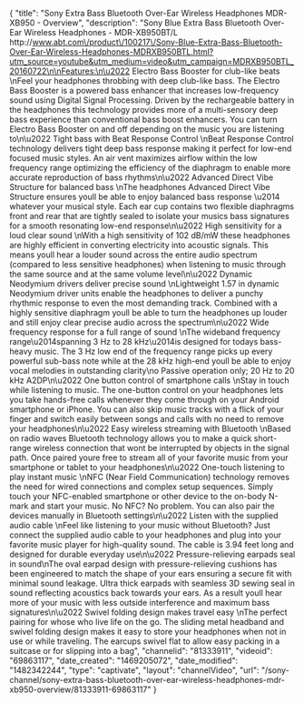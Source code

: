 {
    "title": "Sony Extra Bass Bluetooth Over-Ear Wireless Headphones MDR-XB950 - Overview",
    "description": "Sony Blue Extra Bass Bluetooth Over-Ear Wireless Headphones - MDR-XB950BT\/L http:\/\/www.abt.com\/product\/100217\/Sony-Blue-Extra-Bass-Bluetooth-Over-Ear-Wireless-Headphones-MDRXB950BTL.html?utm_source=youtube&utm_medium=video&utm_campaign=MDRXB950BTL_20160722\n\nFeatures:\n\u2022 Electro Bass Booster for club-like beats \nFeel your headphones throbbing with deep club-like bass. The Electro Bass Booster is a powered bass enhancer that increases low-frequency sound using Digital Signal Processing. Driven by the rechargeable battery in the headphones this technology provides more of a multi-sensory deep bass experience than conventional bass boost enhancers. You can turn Electro Bass Booster on and off depending on the music you are listening to\n\u2022 Tight bass with Beat Response Control \nBeat Response Control technology delivers tight deep bass response making it perfect for low-end focused music styles. An air vent maximizes airflow within the low frequency range optimizing the efficiency of the diaphragm to enable more accurate reproduction of bass rhythms\n\u2022 Advanced Direct Vibe Structure for balanced bass \nThe headphones Advanced Direct Vibe Structure ensures youll be able to enjoy balanced bass response \u2014 whatever your musical style. Each ear cup contains two flexible diaphragms front and rear that are tightly sealed to isolate your musics bass signatures for a smooth resonating low-end response\n\u2022 High sensitivity for a loud clear sound \nWith a high sensitivity of 102 dB\/mW these headphones are highly efficient in converting electricity into acoustic signals. This means youll hear a louder sound across the entire audio spectrum (compared to less sensitive headphones) when listening to music through the same source and at the same volume level\n\u2022 Dynamic Neodymium drivers deliver precise sound \nLightweight 1.57 in dynamic Neodymium driver units enable the headphones to deliver a punchy rhythmic response to even the most demanding track. Combined with a highly sensitive diaphragm youll be able to turn the headphones up louder and still enjoy clear precise audio across the spectrum\n\u2022 Wide frequency response for a full range of sound \nThe wideband frequency range\u2014spanning 3 Hz to 28 kHz\u2014is designed for todays bass-heavy music. The 3 Hz low end of the frequency range picks up every powerful sub-bass note while at the 28 kHz high-end youll be able to enjoy vocal melodies in outstanding clarity\no  Passive operation only; 20 Hz to 20 kHz A2DP\n\u2022 One button control of smartphone calls \nStay in touch while listening to music. The one-button control on your headphones lets you take hands-free calls whenever they come through on your Android smartphone or iPhone. You can also skip music tracks with a flick of your finger and switch easily between songs and calls with no need to remove your headphones\n\u2022 Easy wireless streaming with Bluetooth \nBased on radio waves Bluetooth technology allows you to make a quick short-range wireless connection that wont be interrupted by objects in the signal path. Once paired youre free to stream all of your favorite music from your smartphone or tablet to your headphones\n\u2022 One-touch listening to play instant music \nNFC (Near Field Communication) technology removes the need for wired connections and complex setup sequences. Simply touch your NFC-enabled smartphone or other device to the on-body N-mark and start your music. No NFC? No problem. You can also pair the devices manually in Bluetooth settings\n\u2022 Listen with the supplied audio cable \nFeel like listening to your music without Bluetooth? Just connect the supplied audio cable to your headphones and plug into your favorite music player for high-quality sound. The cable is 3.94 feet long and designed for durable everyday use\n\u2022 Pressure-relieving earpads seal in sound\nThe oval earpad design with pressure-relieving cushions has been engineered to match the shape of your ears ensuring a secure fit with minimal sound leakage. Ultra thick earpads with seamless 3D sewing seal in sound reflecting acoustics back towards your ears. As a result youll hear more of your music with less outside interference and maximum bass signatures\n\u2022 Swivel folding design makes travel easy \nThe perfect pairing for whose who live life on the go. The sliding metal headband and swivel folding design makes it easy to store your headphones when not in use or while traveling. The earcups swivel flat to allow easy packing in a suitcase or for slipping into a bag",
    "channelid": "81333911",
    "videoid": "69863117",
    "date_created": "1469205072",
    "date_modified": "1482342244",
    "type": "captivate",
    "layout": "channelVideo",
    "url": "\/sony-channel\/sony-extra-bass-bluetooth-over-ear-wireless-headphones-mdr-xb950-overview\/81333911-69863117"
}